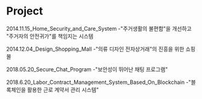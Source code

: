 # Project

2014.11.15_Home_Security_and_Care_System
-"주거생활의 불편함"을 개선하고 "주거자의 안전귀가"를 책임지는 시스템

2014.12.04_Design_Shopping_Mall 
-"의류 디자인 전자상거래"의 진흥을 위한 쇼핑몰

2018.05.20_Secure_Chat_Program 
-"보안성이 뛰어난 채팅 프로그램"

2018.6.20_Labor_Contract_Management_System_Based_On_Blockchain 
-"블록체인을 활용한 근로 계약서 관리 시스템"
